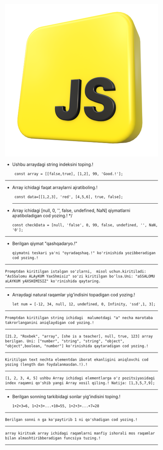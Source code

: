 
  
  
  ![alt text](image.png)
  
  
  
  
  
  
  - Ushbu arraydagi string indeksini toping.!


         const array = [[false,true], [1,2], 99, 'Good.!'];

  <hr>

- Array ichidagi faqat arraylarni ajratiboling.!

       const data=[[1,2,3], 'red', [4,5,6], true, false];

  <hr>


 - Array ichidagi [null, 0, '', false, undefined, NaN] qiymatlarni ajratiboladigan cod yozing.! */

       const checkData = [null, 'false', 0, 99, false, undefined, '', NaN, '0'];

  <hr>

 -  Berilgan qiymat  "qashqadaryo.!" 

        qiymatni teskari ya'ni "oyradaqshaq.!" ko'rinishida yozibberadigan cod yozing.!

   <hr>

    Promptdan kiritilgan istalgan so'zlarni,  misol uchun.kiritiladi: "AsSSalomu ALAyKUM YaxShmisiz" so'zi kiritilgan bo'lsa.Uni: "aSSALOMU aLAYKUM yAXSHIMISIZ" ko'rinishida qaytaring.
 
  <hr>

 -  Arraydagi natural raqamlar yig'indisini topadigan cod yozing.!

        let num = [-12, 34, null, 12, undefined, 0, Infinity, 'ssd',1, 3];

 <hr>

    Promptdan kiritilgan string ichidagi  malumotdagi "a" necha marotaba takrorlanganini aniqlaydigan cod yozing.!

 <hr>

    [21.2, "Roxbek", "array", [she is a teacher], null, true, 123] array berilgan. Uni: ["number", "string", "string", "object", "object",boolean, "number"] ko'rinishida qaytaradigan cod yozing.!

 <hr>

    Kiritilgan text nechta elementdan iborat ekanligini aniqlovchi cod yozing (length dan foydalanmasdan.!).!

 <hr>

    [1, 2, 3, 4, 5] ushbu Array ichidagi elementlarga o'z pozitsiyasidagi index raqamni qo'shib yangi Array xosil qiling.! Natija: [1,3,5,7,9];

 <hr>

 -  Berilgan sonning tarkibidagi sonlar yig'indisini toping.!

        1+2+3=6, 1+2+3+...+10=55, 1+2+3+...+7=28
 <hr>
 
    Berilgan sonni n ga ko'paytirib 1 ni qo'shadigan cod yozing.!

 <hr>

    array kiritsak array ichidagi raqamlarni manfiy ishorali mos raqamlar bilan almashtiribberadigan funcsiya tuzing.!

 <hr>






